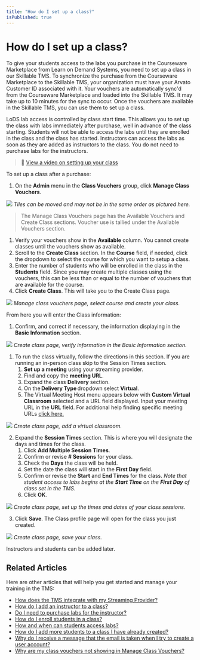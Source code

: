 ```yaml
---
title: "How do I set up a class?"
isPublished: true
---
```


# How do I set up a class?

To give your students access to the labs you purchase in the Courseware Marketplace from Learn on Demand Systems, you need to set up a class in our Skillable TMS. To synchronize the purchase from the Courseware Marketplace to the Skillable TMS, your organization must have your Arvato Customer ID associated with it. Your vouchers are automatically sync'd from the Courseware Marketplace and loaded into the Skillable TMS. It may take up to 10 minutes for the sync to occur. Once the vouchers are available in the Skillable TMS, you can use them to set up a class.

LoDS lab access is controlled by class start time. This allows you to set up the class with labs immediately after purchase, well in advance of the class starting. Students will not be able to access the labs until they are enrolled in the class and the class has started. Instructors can access the labs as soon as they are added as instructors to the class. You do not need to purchase labs for the instructors.
>:small_orange_diamond: [View a video on setting up your class](https://youtu.be/377YlEyOego) 

To set up a class after a purchase:
1. On the **Admin** menu in the **Class Vouchers** group, click **Manage Class Vouchers**.

![](/tms/images/cwm-site-admin-class-vouchers5.png)
*Tiles can be moved and may not be in the same order as pictured here.*


> The Manage Class Vouchers page has the Available Vouchers and Create Class sections. Voucher use is tallied under the Available Vouchers section.

1. Verify your vouchers show in the **Available** column. You cannot create classes until the vouchers show as available.
1. Scroll to the **Create Class** section. In the **Course** field, if needed, click the dropdown to select the course for which you want to setup a class.
1. Enter the number of students who will be enrolled in the class in the **Students** field. Since you may create multiple classes using the vouchers, this can be less than or equal to the number of vouchers that are available for the course.
1. Click **Create Class**. This will take you to the Create Class page.

![](/tms/images/cwm-manage-vouchers.png)
*Manage class vouchers page, select course and create your class.*

From here you will enter the Class information:
1. Confirm, and correct if necessary, the information displaying in the **Basic Information** section.

![](/tms/images/cwm-create-class-open-delivery.png)
*Create class page, verify information in the Basic Information section.*

1. To run the class virtually, follow the directions in this section. If you are running an in-person class skip to the Session Times section.
     1. **Set up a meeting** using your streaming provider.
     1. Find and copy the **meeting URL**.
     1. Expand the class **Delivery** section.
     1. On the **Delivery Type** dropdown select **Virtual**. 
     1. The Virtual Meeting Host menu appears below with **Custom Virtual Classroom** selected and a URL field displayed. Input your meeting URL in the **URL** field. 
     For additional help finding specific meeting URLs [click here.](/tms/tms-administrators/classes/schedule/Integrate-Streaming-Provider.md)

![](/tms/images/cwm-add-virtual-classroom.png)
*Create class page, add a virtual classroom.*
     
2. Expand the **Session Times** section. This is where you will designate the days and times for the class.
     1. Click **Add Multiple Session Times**.
     1. Confirm or revise **# Sessions** for your class.
     1. Check the **Days** the class will be held.
     1. Set the date the class will start in the **First Day** field.
     1. Confirm or revise the **Start** and **End Times** for the class. *Note that student access to labs begins at the **Start Time** on the **First Day** of class set in the TMS.*
     1. Click **OK**.

![](/tms/images/cwm-class-sessions.png)
*Create class page, set up the times and dates of your class sessions.*

3. Click **Save**. The Class profile page will open for the class you just created.

![](/tms/images/cwm-save-class3.png)
*Create class page, save your class.*

Instructors and students can be added later. 

## Related Articles
Here are other articles that will help you get started and manage your training in the TMS:

- [How does the TMS integrate with my Streaming Provider?](/tms/tms-administrators/classes/schedule/Integrate-Streaming-Provider.md)
- [How do I add an instructor to a class?](add-instructor-to-class.md)
- [Do I need to purchase labs for the instructor?](../faq-for-arvato-marketplace/purchase-labs-for-instructor.md)
- [How do I enroll students in a class?](enroll-students-in-class.md)
- [How and when can students access labs?](../faq-for-arvato-marketplace/students-access-labs.md)
- [How do I add more students to a class I have already created?](add-more-students-to-class.md)
- [Why do I receive a message that the email is taken when I try to create a user account?](../user-accounts/email-taken-message.md)
- [Why are my class vouchers not showing in Manage Class Vouchers?](../faq-for-arvato-marketplace/vouchers-not-showing-in-manage-class-vouchers.md)
